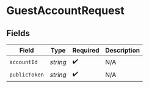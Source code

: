# GuestAccountRequest


## Fields

| Field              | Type               | Required           | Description        |
| ------------------ | ------------------ | ------------------ | ------------------ |
| `accountId`        | *string*           | :heavy_check_mark: | N/A                |
| `publicToken`      | *string*           | :heavy_check_mark: | N/A                |